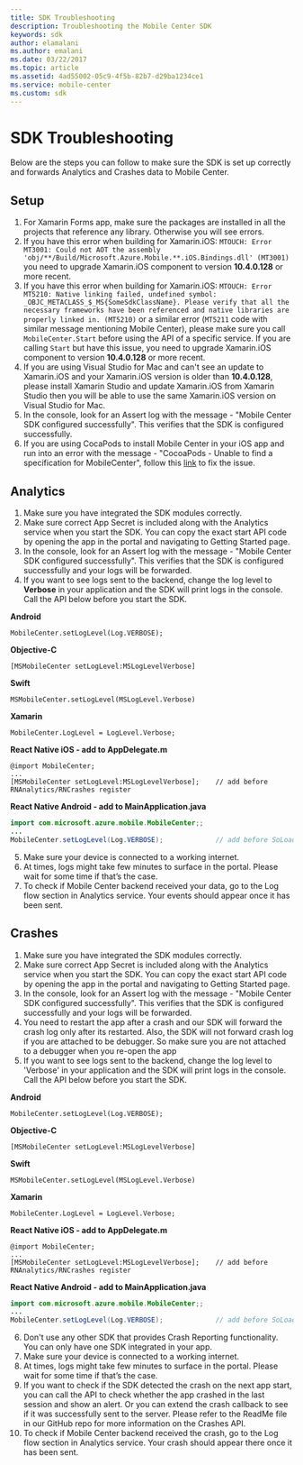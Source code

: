 ```yaml
---
title: SDK Troubleshooting
description: Troubleshooting the Mobile Center SDK
keywords: sdk
author: elamalani
ms.author: emalani
ms.date: 03/22/2017
ms.topic: article
ms.assetid: 4ad55002-05c9-4f5b-82b7-d29ba1234ce1
ms.service: mobile-center
ms.custom: sdk
---
```


# SDK Troubleshooting

Below are the steps you can follow to make sure the SDK is set up correctly and forwards Analytics and Crashes data to Mobile Center.

## Setup
1. For Xamarin Forms app, make sure the packages are installed in all the projects that reference any library. Otherwise you will see errors.
2. If you have this error when building for Xamarin.iOS: `MTOUCH: Error MT3001: Could not AOT the assembly 'obj/**/Build/Microsoft.Azure.Mobile.**.iOS.Bindings.dll' (MT3001)` you need to upgrade Xamarin.iOS component to version **10.4.0.128** or more recent.
3. If you have this error when building for Xamarin.iOS: `MTOUCH: Error MT5210: Native linking failed, undefined symbol: _OBJC_METACLASS_$_MS{SomeSdkClassName}. Please verify that all the necessary frameworks have been referenced and native libraries are properly linked in. (MT5210)` or a similar error (`MT5211` code with similar message mentioning Mobile Center), please make sure you call `MobileCenter.Start` before using the API of a specific service. If you are calling `Start` but have this issue, you need to upgrade Xamarin.iOS component to version **10.4.0.128** or more recent.
4. If you are using Visual Studio for Mac and can't see an update to Xamarin.iOS and your Xamarin.iOS version is older than **10.4.0.128**, please install Xamarin Studio and update Xamarin.iOS from Xamarin Studio then you will be able to use the same Xamarin.iOS version on Visual Studio for Mac.
5. In the console, look for an Assert log with the message - "Mobile Center SDK configured successfully". This verifies that the SDK is configured successfully.
6. If you are using CocaPods to install Mobile Center in your iOS app and run into an error with the message - "CocoaPods - Unable to find a specification for MobileCenter", follow this [link](http://stackoverflow.com/questions/40785259/cocoapods-unable-to-find-a-specification-for-mobilecenter) to fix the issue.

## Analytics
1. Make sure you have integrated the SDK modules correctly.
2. Make sure correct App Secret is included along with the Analytics service when you start the SDK. You can copy the exact start API code by opening the app in the portal and navigating to Getting Started page.
3. In the console, look for an Assert log with the message - "Mobile Center SDK configured successfully". This verifies that the SDK is configured successfully and your logs will be forwarded.
4. If you want to see logs sent to the backend, change the log level to **Verbose** in your application and the SDK will print logs in the console. Call the API below before you start the SDK.

  **Android**

  `MobileCenter.setLogLevel(Log.VERBOSE);`

  **Objective-C**

  `[MSMobileCenter setLogLevel:MSLogLevelVerbose]`

  **Swift**

  `MSMobileCenter.setLogLevel(MSLogLevel.Verbose)`

  **Xamarin**

  `MobileCenter.LogLevel = LogLevel.Verbose;`

  **React Native iOS - add to AppDelegate.m**
  ```obj-c
  @import MobileCenter;
  ...
  [MSMobileCenter setLogLevel:MSLogLevelVerbose];    // add before RNAnalytics/RNCrashes register
  ```
  **React Native Android - add to MainApplication.java**
  ```java
  import com.microsoft.azure.mobile.MobileCenter;;
  ...
  MobileCenter.setLogLevel(Log.VERBOSE);             // add before SoLoader.init
  ```

5. Make sure your device is connected to a working internet.
6. At times, logs might take few minutes to surface in the portal. Please wait for some time if that’s the case.
7. To check if Mobile Center backend received your data, go to the Log flow section in Analytics service. Your events should appear once it has been sent.

## Crashes
1. Make sure you have integrated the SDK modules correctly.
2. Make sure correct App Secret is included along with the Analytics service when you start the SDK. You can copy the exact start API code by opening the app in the portal and navigating to Getting Started page.
3. In the console, look for an Assert log with the message - "Mobile Center SDK configured successfully". This verifies that the SDK is configured successfully and your logs will be forwarded.
4. You need to restart the app after a crash and our SDK will forward the crash log only after its restarted. Also, the SDK will not forward crash log if you are attached to be debugger. So make sure you are not attached to a debugger when you re-open the app
5. If you want to see logs sent to the backend, change the log level to 'Verbose' in your application and the SDK will print logs in the console. Call the API below before you start the SDK.

  **Android**

  `MobileCenter.setLogLevel(Log.VERBOSE);`

  **Objective-C**

  `[MSMobileCenter setLogLevel:MSLogLevelVerbose]`

  **Swift**

  `MSMobileCenter.setLogLevel(MSLogLevel.Verbose)`

  **Xamarin**

  `MobileCenter.LogLevel = LogLevel.Verbose;`

  **React Native iOS - add to AppDelegate.m**
  ```obj-c
  @import MobileCenter;
  ...
  [MSMobileCenter setLogLevel:MSLogLevelVerbose];    // add before RNAnalytics/RNCrashes register
  ```
  **React Native Android - add to MainApplication.java**
  ```java
  import com.microsoft.azure.mobile.MobileCenter;;
  ...
  MobileCenter.setLogLevel(Log.VERBOSE);             // add before SoLoader.init
  ```

6. Don't use any other SDK that provides Crash Reporting functionality. You can only have one SDK integrated in your app.
7. Make sure your device is connected to a working internet.
8. At times, logs might take few minutes to surface in the portal. Please wait for some time if that’s the case.
9. If you want to check if the SDK detected the crash on the next app start, you can call the API to check whether the app crashed in the last session and show an alert. Or you can extend the crash callback to see if it was successfully sent to the server. Please refer to the ReadMe file in our GitHub repo for more information on the Crashes API.
10. To check if Mobile Center backend received the crash, go to the Log flow section in Analytics service. Your crash should appear there once it has been sent.
